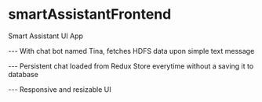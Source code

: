 # smartAssistantFrontend

Smart Assistant UI App

--- With chat bot named Tina, fetches HDFS data upon simple text message

--- Persistent chat loaded from Redux Store everytime without a saving it to database

--- Responsive and resizable UI


